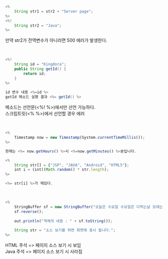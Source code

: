 ```java
<%
	String str1 = str2 + "Server page";
%>
<%! 
	String str2 = "Java";
%>
```
만약 str2가 전역변수가 아니라면 500 에러가 발생한다.

<br>

```java
<%!
	String id = "Kingdora";
	public String getId() {
		return id;
	}
%>
	
id 변수 내용 <%=id %>
getId 메소드 실행 결과 <%= getId() %>
```
메소드는 선언문(<%! %>)에서만 선언 가능하다.  
스크립트릿(<% %>)에서 선언할 경우 에러

<br>

```javascript
<%
	Timestamp now = new Timestamp(System.currentTimeMillis());
%>

현재는 <%= now.getHours() %>시 <%=now.getMinutes() %>분입니다.
```

```javascript
<%
	String str[] = {"JSP", "JAVA", "Android", "HTML5"};
	int i = (int)(Math.random() * str.length);
%>

<%= str[i] %>가 재밌다.
```

<br>

```javascript
<%
	StringBuffer sf = new StringBuffer("오늘은 수요일 수요일은 다먹는날 모레는 금요일 금요일은 집가는날");
	sf.reverse();
	
	out.println("객체의 내용 : " + sf.toString());
	
	String str = "소스 보기를 하면 화면에 표시 됩니다.";
%>
```
HTML 주석 => 페이지 소스 보기 시 보임  
Java 주석 => 페이지 소스 보기 시 사라짐

